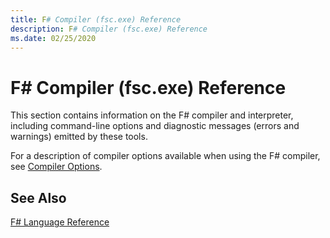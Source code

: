 ```yaml
---
title: F# Compiler (fsc.exe) Reference
description: F# Compiler (fsc.exe) Reference
ms.date: 02/25/2020
---
```


# F# Compiler (fsc.exe) Reference

This section contains information on the F# compiler and interpreter, including command-line options and diagnostic messages (errors and warnings) emitted by these tools.

For a description of compiler options available when using the F# compiler, see [Compiler Options](Compiler-../../language-reference/compiler-options.md).

## See Also

[F&#35; Language Reference](../../language-reference/index.md)
